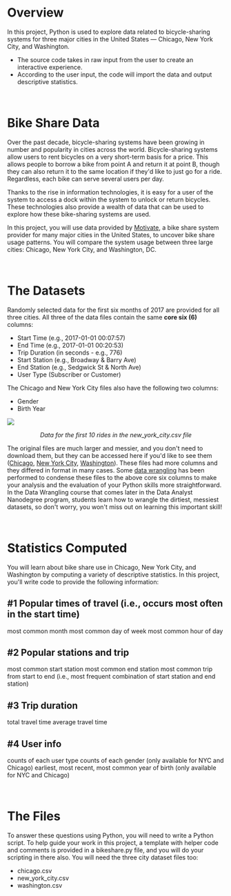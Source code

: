 # Overview
In this project, Python is used to explore data related to bicycle-sharing systems for three major cities in the United States — Chicago, New York City, and Washington.

- The source code takes in raw input from the user to create an interactive experience.
- According to the user input, the code will import the data and output descriptive statistics.

<p>&nbsp;</p>

# Bike Share Data
Over the past decade, bicycle-sharing systems have been growing in number and popularity in cities across the world. Bicycle-sharing systems allow users to rent bicycles on a very short-term basis for a price. This allows people to borrow a bike from point A and return it at point B, though they can also return it to the same location if they'd like to just go for a ride. Regardless, each bike can serve several users per day.

Thanks to the rise in information technologies, it is easy for a user of the system to access a dock within the system to unlock or return bicycles. These technologies also provide a wealth of data that can be used to explore how these bike-sharing systems are used.

In this project, you will use data provided by [Motivate](https://www.motivateco.com/ "Motivate"), a bike share system provider for many major cities in the United States, to uncover bike share usage patterns. You will compare the system usage between three large cities: Chicago, New York City, and Washington, DC.

<p>&nbsp;</p>

# The Datasets
Randomly selected data for the first six months of 2017 are provided for all three cities. All three of the data files contain the same **core six (6)** columns:

- Start Time (e.g., 2017-01-01 00:07:57)
- End Time (e.g., 2017-01-01 00:20:53)
- Trip Duration (in seconds - e.g., 776)
- Start Station (e.g., Broadway & Barry Ave)
- End Station (e.g., Sedgwick St & North Ave)
- User Type (Subscriber or Customer)

The Chicago and New York City files also have the following two columns:

- Gender
- Birth Year

![](https://video.udacity-data.com/topher/2018/March/5aa771dc_nyc-data/nyc-data.png)
<p align="center">
<i>Data for the first 10 rides in the new_york_city.csv file</i>
</p>


The original files are much larger and messier, and you don't need to download them, but they can be accessed here if you'd like to see them ([Chicago](https://www.divvybikes.com/system-data "Chicago"), [New York City](https://www.citibikenyc.com/system-data "New York City"), [Washington](https://www.capitalbikeshare.com/system-data "Washington")). These files had more columns and they differed in format in many cases. Some [data wrangling](https://en.wikipedia.org/wiki/Data_wrangling "data wrangling") has been performed to condense these files to the above core six columns to make your analysis and the evaluation of your Python skills more straightforward. In the Data Wrangling course that comes later in the Data Analyst Nanodegree program, students learn how to wrangle the dirtiest, messiest datasets, so don't worry, you won't miss out on learning this important skill!

<p>&nbsp;</p>

# Statistics Computed
You will learn about bike share use in Chicago, New York City, and Washington by computing a variety of descriptive statistics. In this project, you'll write code to provide the following information:

## #1 Popular times of travel (i.e., occurs most often in the start time)

most common month
most common day of week
most common hour of day
## #2 Popular stations and trip

most common start station
most common end station
most common trip from start to end (i.e., most frequent combination of start station and end station)
## #3 Trip duration

total travel time
average travel time
## #4 User info

counts of each user type
counts of each gender (only available for NYC and Chicago)
earliest, most recent, most common year of birth (only available for NYC and Chicago)

<p>&nbsp;</p>

# The Files
To answer these questions using Python, you will need to write a Python script. To help guide your work in this project, a template with helper code and comments is provided in a <span>bikeshare.py</span> file, and you will do your scripting in there also. You will need the three city dataset files too:

- chicago.csv
- new_york_city.csv
- washington.csv